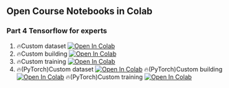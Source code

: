 ## Open Course Notebooks in Colab

### Part 4 Tensorflow for experts
1. 🔥Custom dataset [![Open In Colab](https://colab.research.google.com/assets/colab-badge.svg)](https://colab.research.google.com/github/TA-aiacademy/course_3.0/blob/DL/04_DL/part4/1_Custom_dataset.ipynb)
2. 🔥Custom building [![Open In Colab](https://colab.research.google.com/assets/colab-badge.svg)](https://colab.research.google.com/github/TA-aiacademy/course_3.0/blob/DL/04_DL/part4/2_Custom_building.ipynb)
3. 🔥Custom training [![Open In Colab](https://colab.research.google.com/assets/colab-badge.svg)](https://colab.research.google.com/github/TA-aiacademy/course_3.0/blob/DL/04_DL/part4/3_Custom_training.ipynb)
4. 🔥(PyTorch)Custom dataset [![Open In Colab](https://colab.research.google.com/assets/colab-badge.svg)](https://colab.research.google.com/TA-aiacademy/course_3.0/blob/DL/04_DL/part4/4-1_(PyTorch)Custom_dataset.ipynb)
   🔥(PyTorch)Custom building [![Open In Colab](https://colab.research.google.com/assets/colab-badge.svg)](https://colab.research.google.com/github/TA-aiacademy/course_3.0/blob/DL/04_DL/part4/4-2_(PyToch)Custom_building.ipynb)
   🔥(PyTorch)Custom training [![Open In Colab](https://colab.research.google.com/assets/colab-badge.svg)](https://colab.research.google.com/github/TA-aiacademy/course_3.0/blob/DL/04_DL/part4/4-3_(PyToch)Custom_training.ipynb)
